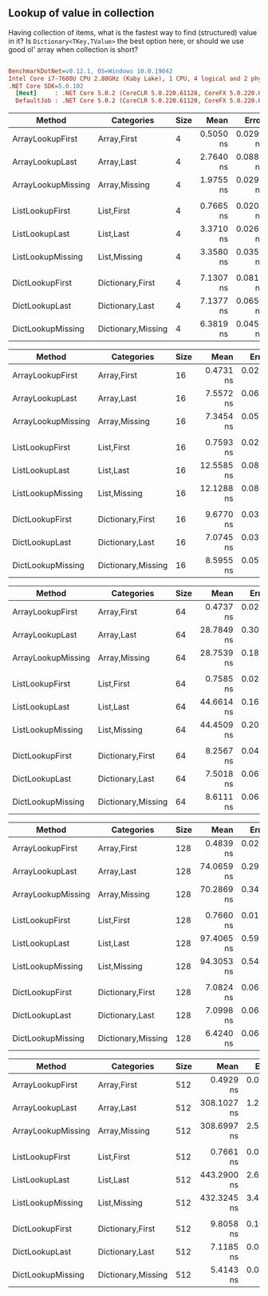 ﻿## Lookup of value in collection

Having collection of items, what is the fastest way to find (structured) value in it?
Is `Dictionary<TKey,TValue>` the best option here, or should we use good ol' array when
collection is short?

``` ini

BenchmarkDotNet=v0.12.1, OS=Windows 10.0.19042
Intel Core i7-7600U CPU 2.80GHz (Kaby Lake), 1 CPU, 4 logical and 2 physical cores
.NET Core SDK=5.0.102
  [Host]     : .NET Core 5.0.2 (CoreCLR 5.0.220.61120, CoreFX 5.0.220.61120), X64 RyuJIT
  DefaultJob : .NET Core 5.0.2 (CoreCLR 5.0.220.61120, CoreFX 5.0.220.61120), X64 RyuJIT


```
|             Method |         Categories | Size |        Mean |     Error |    StdDev | Ratio | RatioSD |
|------------------- |------------------- |----- |------------:|----------:|----------:|------:|--------:|
|   ArrayLookupFirst |        Array,First |    4 |   0.5050 ns | 0.0290 ns | 0.0271 ns |  1.00 |    0.00 |
|    ArrayLookupLast |         Array,Last |    4 |   2.7640 ns | 0.0885 ns | 0.0785 ns |  1.00 |    0.00 |
| ArrayLookupMissing |      Array,Missing |    4 |   1.9755 ns | 0.0292 ns | 0.0244 ns |  1.00 |    0.00 |
|                                                                                                        |
|    ListLookupFirst |         List,First |    4 |   0.7665 ns | 0.0208 ns | 0.0185 ns |     ? |       ? |
|     ListLookupLast |          List,Last |    4 |   3.3710 ns | 0.0265 ns | 0.0247 ns |     ? |       ? |
|  ListLookupMissing |       List,Missing |    4 |   3.3580 ns | 0.0352 ns | 0.0312 ns |     ? |       ? |
|                                                                                                        |
|    DictLookupFirst |   Dictionary,First |    4 |   7.1307 ns | 0.0817 ns | 0.0724 ns |     ? |       ? |
|     DictLookupLast |    Dictionary,Last |    4 |   7.1377 ns | 0.0650 ns | 0.0577 ns |     ? |       ? |
|  DictLookupMissing | Dictionary,Missing |    4 |   6.3819 ns | 0.0450 ns | 0.0421 ns |     ? |       ? |

|             Method |         Categories | Size |        Mean |     Error |    StdDev | Ratio | RatioSD |
|------------------- |------------------- |----- |------------:|----------:|----------:|------:|--------:|
|   ArrayLookupFirst |        Array,First |   16 |   0.4731 ns | 0.0259 ns | 0.0229 ns |  1.00 |    0.00 |
|    ArrayLookupLast |         Array,Last |   16 |   7.5572 ns | 0.0618 ns | 0.0578 ns |  1.00 |    0.00 |
| ArrayLookupMissing |      Array,Missing |   16 |   7.3454 ns | 0.0556 ns | 0.0521 ns |  1.00 |    0.00 |
|                                                                                                        |
|    ListLookupFirst |         List,First |   16 |   0.7593 ns | 0.0240 ns | 0.0225 ns |     ? |       ? |
|     ListLookupLast |          List,Last |   16 |  12.5585 ns | 0.0856 ns | 0.0759 ns |     ? |       ? |
|  ListLookupMissing |       List,Missing |   16 |  12.1288 ns | 0.0869 ns | 0.0813 ns |     ? |       ? |
|                                                                                                        |
|    DictLookupFirst |   Dictionary,First |   16 |   9.6770 ns | 0.0350 ns | 0.0327 ns |     ? |       ? |
|     DictLookupLast |    Dictionary,Last |   16 |   7.0745 ns | 0.0372 ns | 0.0348 ns |     ? |       ? |
|  DictLookupMissing | Dictionary,Missing |   16 |   8.5955 ns | 0.0537 ns | 0.0503 ns |     ? |       ? |

|             Method |         Categories | Size |        Mean |     Error |    StdDev | Ratio | RatioSD |
|------------------- |------------------- |----- |------------:|----------:|----------:|------:|--------:|
|   ArrayLookupFirst |        Array,First |   64 |   0.4737 ns | 0.0294 ns | 0.0275 ns |  1.00 |    0.00 |
|    ArrayLookupLast |         Array,Last |   64 |  28.7849 ns | 0.3092 ns | 0.2892 ns |  1.00 |    0.00 |
| ArrayLookupMissing |      Array,Missing |   64 |  28.7539 ns | 0.1827 ns | 0.1620 ns |  1.00 |    0.00 |
|                                                                                                        |
|    ListLookupFirst |         List,First |   64 |   0.7585 ns | 0.0242 ns | 0.0226 ns |     ? |       ? |
|     ListLookupLast |          List,Last |   64 |  44.6614 ns | 0.1675 ns | 0.1399 ns |     ? |       ? |
|  ListLookupMissing |       List,Missing |   64 |  44.4509 ns | 0.2037 ns | 0.1701 ns |     ? |       ? |
|                                                                                                        |
|    DictLookupFirst |   Dictionary,First |   64 |   8.2567 ns | 0.0479 ns | 0.0448 ns |     ? |       ? |
|     DictLookupLast |    Dictionary,Last |   64 |   7.5018 ns | 0.0623 ns | 0.0583 ns |     ? |       ? |
|  DictLookupMissing | Dictionary,Missing |   64 |   8.6111 ns | 0.0617 ns | 0.0577 ns |     ? |       ? |

|             Method |         Categories | Size |        Mean |     Error |    StdDev | Ratio | RatioSD |
|------------------- |------------------- |----- |------------:|----------:|----------:|------:|--------:|
|   ArrayLookupFirst |        Array,First |  128 |   0.4839 ns | 0.0260 ns | 0.0243 ns |  1.00 |    0.00 |
|    ArrayLookupLast |         Array,Last |  128 |  74.0659 ns | 0.2993 ns | 0.2653 ns |  1.00 |    0.00 |
| ArrayLookupMissing |      Array,Missing |  128 |  70.2869 ns | 0.3472 ns | 0.3247 ns |  1.00 |    0.00 |
|                                                                                                        |
|    ListLookupFirst |         List,First |  128 |   0.7660 ns | 0.0178 ns | 0.0149 ns |     ? |       ? |
|     ListLookupLast |          List,Last |  128 |  97.4065 ns | 0.5958 ns | 0.5573 ns |     ? |       ? |
|  ListLookupMissing |       List,Missing |  128 |  94.3053 ns | 0.5400 ns | 0.4787 ns |     ? |       ? |
|                                                                                                        |
|    DictLookupFirst |   Dictionary,First |  128 |   7.0824 ns | 0.0612 ns | 0.0572 ns |     ? |       ? |
|     DictLookupLast |    Dictionary,Last |  128 |   7.0998 ns | 0.0689 ns | 0.0644 ns |     ? |       ? |
|  DictLookupMissing | Dictionary,Missing |  128 |   6.4240 ns | 0.0668 ns | 0.0625 ns |     ? |       ? |

|             Method |         Categories | Size |        Mean |     Error |    StdDev | Ratio | RatioSD |
|------------------- |------------------- |----- |------------:|----------:|----------:|------:|--------:|
|   ArrayLookupFirst |        Array,First |  512 |   0.4929 ns | 0.0215 ns | 0.0190 ns |  1.00 |    0.00 |
|    ArrayLookupLast |         Array,Last |  512 | 308.1027 ns | 1.2997 ns | 1.1521 ns |  1.00 |    0.00 |
| ArrayLookupMissing |      Array,Missing |  512 | 308.6997 ns | 2.5426 ns | 2.3784 ns |  1.00 |    0.00 |
|                                                                                                        |
|    ListLookupFirst |         List,First |  512 |   0.7661 ns | 0.0178 ns | 0.0166 ns |     ? |       ? |
|     ListLookupLast |          List,Last |  512 | 443.2900 ns | 2.6982 ns | 2.2531 ns |     ? |       ? |
|  ListLookupMissing |       List,Missing |  512 | 432.3245 ns | 3.4198 ns | 3.1989 ns |     ? |       ? |
|                                                                                                        |
|    DictLookupFirst |   Dictionary,First |  512 |   9.8058 ns | 0.1065 ns | 0.0996 ns |     ? |       ? |
|     DictLookupLast |    Dictionary,Last |  512 |   7.1185 ns | 0.0444 ns | 0.0394 ns |     ? |       ? |
|  DictLookupMissing | Dictionary,Missing |  512 |   5.4143 ns | 0.0412 ns | 0.0365 ns |     ? |       ? |
